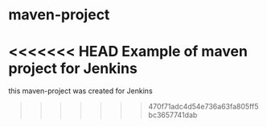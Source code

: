 # maven-project
<<<<<<< HEAD
Example of maven project for Jenkins
=======
this maven-project was created for Jenkins 
>>>>>>> 470f71adc4d54e736a63fa805ff5bc3657741dab
